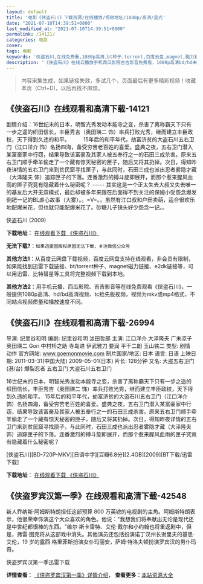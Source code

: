 ```yaml
---
layout: default
title: '电影《侠盗石川》下载资源/在线播放/视频地址/1080p/高清/蓝光'
date: "2021-07-10T14:39:51+0800"
last_modified_at: "2021-07-10T14:39:51+0800"
permalink: /14121/
categories: 电影
cover:
tags: 电影
keywords: '侠盗石川,在线免费看,1080p高清,bt种子,torrent,百度云盘,magnet,磁力链,迅雷下载资源'
description: '《侠盗石川》在线云播放手机西瓜影院吉吉影音免费看，1080p高清bd/hd未删减完整版和tc抢先枪版，mkv/mp4格式，附带bt/torrent种子、magnet/磁力链、百度云盘、网盘资源迅雷下载链接'
---
```


>内容采集生成，如果链接失效，多试几个，页面最后有更多精彩视频！收藏本页（Ctrl+D)，以后再找不麻烦。


## 《侠盗石川》在线观看和高清下载-14121

剧情介绍：16世纪末的日本，明智光秀发动本能寺之变，杀害了离称霸天下只有一步之遥的织田信长，丰臣秀吉（奥田瑛二 饰）率兵打败光秀，继而建立丰臣政权，天下得到久违的和平。  　　15年后的和平年代，劫富济贫的大盗石川五右卫门（江口洋介 饰）名扬四海，备受穷苦老百姓的喜爱。盛典之夜，五右卫门潜入某富豪家中行窃，结果导致该富豪及其家人被五奉行之一的石田三成杀害。原来五右卫门顺手牵羊偷走了一个藏有惊天秘密的匣子，随后又将其扔掉。次日，得知昨夜详情的五右卫门来到贫民窟寻找匣子，与此同时，石田三成也派出忍者雾隐才藏（大泽隆夫 饰）追踪匣子的下落。连番激烈的搏斗旋即展开，而那个惹来腥风血雨的匣子究竟有隐藏着什么秘密呢？ ----- 其实这是一个正太失去大叔又失去唯一的基友后大开无双模式，最后却被多年来跟在后面得不到关注的保姆小受怨念爆发倒耙一记的BL虐心故事（大雾）。。=V=。。虽然有江口叔和户田卖萌，适合很欢乐地配爆米花，但也就只能配爆米花了。砂糖儿子镜头好少怨念一记。。


侠盗石川 (2009)

**下载地址**： [在线观看下载 《侠盗石川》](https://www.btbtdy.me/btdy/dy5407.html) 


**无法下载?**：`如果迅雷因版权原因无法下载，关注微信公众号 `

**其他方法1**：从百度云网盘下载视频，百度云网盘支持在线观看，非会员有限制，如果能找到迅雷下载链接、bt/torrent种子、magnet磁力链接、e2dk链接等，可以用迅雷、比特彗星等工具将完整视频下载到本地。

**其他方法2**：用手机云播、西瓜影院、吉吉影音等在线免费观看《侠盗石川》，一般提供1080p高清、hd/bd高清视频、tc抢先版视频，视频为mkv或mp4格式，不同站点视频质量和播放速度不同。


## 《侠盗石川》在线观看和高清下载-26994

导演: 纪里谷和明 编剧: 纪里谷和明 泷田哲郎 主演: 江口洋介 大泽隆夫 广末凉子 奥田瑛二 Gori 中村桥之助 寺岛进 伊武雅刀 要润 平干二朗 玉山铁二 类型: 剧情 动作 官方网站: www.goemonmovie.com 制片国家/地区: 日本 语言: 日语 上映日期: 2011-03-31(中国大陆) 2009-05-01(日本) 片长: 128分钟 又名: 大盗五右卫门(港/台) 爆裂忍者 五右卫门 大盗石川五右卫门

16世纪末的日本，明智光秀发动本能寺之变，杀害了离称霸天下只有一步之遥的织田信长，丰臣秀吉（奥田瑛二 饰）率兵打败光秀，继而建立丰臣政权，天下得到久违的和平。 15年后的和平年代，劫富济贫的大盗石川五右卫门（江口洋介 饰）名扬四海，备受穷苦老百姓的喜爱。盛典之夜，五右卫门潜入某富豪家中行窃，结果导致该富豪及其家人被五奉行之一的石田三成杀害。原来五右卫门顺手牵羊偷走了一个藏有惊天秘密的匣子，随后又将其扔掉。次日，得知昨夜详情的五右卫门来到贫民窟寻找匣子，与此同时，石田三成也派出忍者雾隐才藏（大泽隆夫 饰）追踪匣子的下落。连番激烈的搏斗旋即展开，而那个惹来腥风血雨的匣子究竟有隐藏着什么秘密呢？


[侠盗石川][BD-720P-MKV][日语中字][豆瓣6.8分][2.4GB][2009][BT下载/迅雷下载]

**下载地址**： [在线观看下载 《侠盗石川》](https://www.btdx8.com/torrent/goemon_2009.html) 


## 《侠盗罗宾汉第一季》在线观看和高清下载-42548

新人乔纳斯&middot;阿姆斯特朗担任这部预算 800 万英镑的电视剧的主角。阿姆斯特朗表示，他很荣幸饰演这个大众喜欢的角色。他说："我想我们将奉献出无论是现代还是中世纪都很棒的东西。"维尔·斯卡雷特、艾伦&middot;戴尔和小约翰也将重返剧中，但是，弗雷·图克将从这部戏中消失。其他演员还包括扮演诺丁汉州长谢里夫的基思&middot;艾伦，19 岁的露西·格里菲斯扮演女仆玛丽安，萨姆·特洛夫顿扮演罗宾汉的男仆玛奇。</p>


侠盗罗宾汉第一季迅雷下载

**详情查看**： [《侠盗罗宾汉第一季》详情介绍](/movie/42548/)， **查看更多**：[本站资源大全](/movie/t/all/)

